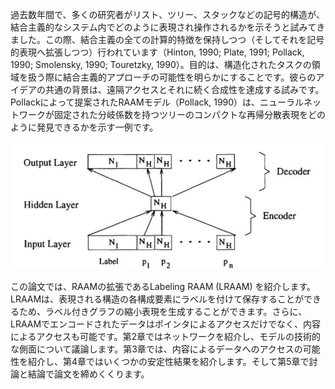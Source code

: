 過去数年間で、多くの研究者がリスト、ツリー、スタックなどの記号的構造が、結合主義的なシステム内でどのように表現され操作されるかを示そうと試みてきました。この際、結合主義の全ての計算的特徴を保持しつつ（そしてそれを記号的表現へ拡張しつつ）行われています（Hinton, 1990; Plate, 1991; Pollack, 1990; Smolensky, 1990; Touretzky, 1990）。目的は、構造化されたタスクの領域を扱う際に結合主義的アプローチの可能性を明らかにすることです。彼らのアイデアの共通の背景は、遠隔アクセスとそれに続く合成性を達成する試みです。Pollackによって提案されたRAAMモデル（Pollack, 1990）は、ニューラルネットワークが固定された分岐係数を持つツリーのコンパクトな再帰分散表現をどのように発見できるかを示す一例です。

![](image/Figure1.png)

この論文では、RAAMの拡張であるLabeling RAAM (LRAAM) を紹介します。LRAAMは、表現される構造の各構成要素にラベルを付けて保存することができるため、ラベル付きグラフの縮小表現を生成することができます。さらに、LRAAMでエンコードされたデータはポインタによるアクセスだけでなく、内容によるアクセスも可能です。第2章ではネットワークを紹介し、モデルの技術的な側面について議論します。第3章では、内容によるデータへのアクセスの可能性を紹介し、第4章ではいくつかの安定性結果を紹介します。そして第5章で討論と結論で論文を締めくくります。